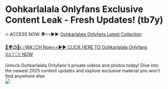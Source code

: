 # Oohkarlalala Onlyfans Exclusive Content Leak - Fresh Updates! (tb7y)

🔥 ACCESS NOW 🌍==►► <a href="https://tinyurl.com/kvy9nzfs" rel="nofollow">Oohkarlalala Onlyfans Latest Collection</a>
<br><br>
[🔴🌍📺📱👉WA𝚃CH Now==►► CLICK HERE TO Oohkarlalala Onlyfans 𝚆𝙰𝚃𝙲𝙷 NOW](https://tinyurl.com/kvy9nzfs)
<br><br>
Unlock Oohkarlalala Onlyfans's private videos and photos today! Dive into the newest 2025 content updates and explore exclusive material you won’t find anywhere else.
<br>
<a href="https://tinyurl.com/kvy9nzfs" rel="nofollow" data-target="animated-image.originalLink"><img src="https://camo.githubusercontent.com/8a4f000d20f83aca3bf7ec5f350d767afa0574a8a352519fd8cfa583a6f93a33/68747470733a2f2f692e696d6775722e636f6d2f644a486b345a712e676966" data-canonical-src="https://i.imgur.com/dJHk4Zq.gif" style="max-width: 100%; display: inline-block;" data-target="animated-image.originalImage"></a>
<br>
